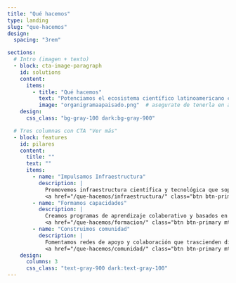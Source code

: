 ```yaml
---
title: "Qué hacemos"
type: landing
slug: "que-hacemos"
design:
  spacing: "3rem"

sections:
  # Intro (imagen + texto)
  - block: cta-image-paragraph
    id: solutions
    content:
      items:
        - title: "Qué hacemos"
          text: "Potenciamos el ecosistema científico latinoamericano con infraestructura, formación y comunidad."
          image: "organigramaapaisado.png"  # asegurate de tenerla en assets/media/
    design:
      css_class: "bg-gray-100 dark:bg-gray-900"

  # Tres columnas con CTA "Ver más"
  - block: features
    id: pilares
    content:
      title: ""
      text: ""
      items:
        - name: "Impulsamos Infraestructura"
          description: |
            Promovemos infraestructura científica y tecnológica que soporta la producción, gestión y reutilización de conocimiento.  
            <a href="/que-hacemos/infraestructura/" class="btn btn-primary mt-3 inline-block">Ver más</a>
        - name: "Formamos capacidades"
          description: |
            Creamos programas de aprendizaje colaborativo y basados en evidencia, que convierten conocimientos en acción, impulsando una investigación más abierta, eficiente y sostenible.  
            <a href="/que-hacemos/formacion/" class="btn btn-primary mt-3 inline-block">Ver más</a>
        - name: "Construimos comunidad"
          description: |
            Fomentamos redes de apoyo y colaboración que trascienden disciplinas, instituciones y países, para crecer y potenciar la ciencia desde América Latina hacia el mundo.  
            <a href="/que-hacemos/comunidad/" class="btn btn-primary mt-3 inline-block">Ver más</a>
    design:
      columns: 3
      css_class: "text-gray-900 dark:text-gray-100"
---
```

